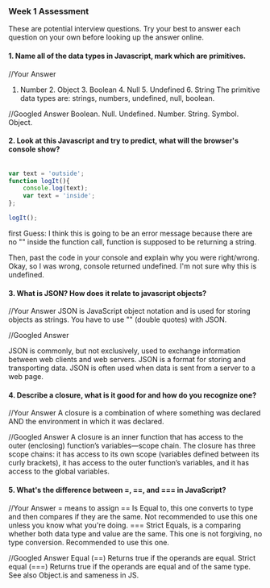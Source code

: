 ### Week 1 Assessment

These are potential interview questions. Try your best to answer each question on your own before looking up the answer online.

#### 1. Name all of the data types in Javascript, mark which are primitives.

  //Your Answer
  1. Number 2. Object 3. Boolean 4. Null 5. Undefined 6. String
  The primitive data types are: strings, numbers, undefined, null, boolean.                                                      

  //Googled Answer
  Boolean.
  Null.
  Undefined.
  Number.
  String.
  Symbol.
  Object.

#### 2. Look at this Javascript and try to predict, what will the browser's console show?

``` javascript

var text = 'outside';
function logIt(){
    console.log(text);
    var text = 'inside';
};

logIt();

```

first Guess:
I think this is going to be an error message because there are no "" inside the function call, function is supposed to be returning a string.

Then, past the code in your console and explain why you were right/wrong.
Okay, so I was wrong, console returned undefined.
I'm not sure why this is undefined.

#### 3. What is JSON? How does it relate to javascript objects?

  //Your Answer
  JSON is JavaScript object notation and is used for storing objects as strings. You have to use "" (double quotes) with JSON.

  //Googled Answer

  JSON is commonly, but not exclusively, used to exchange information between web clients and web servers. JSON is a format for storing and transporting data. JSON is often used when data is sent from a server to a web page.

#### 4. Describe a closure, what is it good for and how do you recognize one?

  //Your Answer
  A closure is a combination of where something was declared AND the environment in which it was declared.

  //Googled Answer
  A closure is an inner function that has access to the outer (enclosing) function’s variables—scope chain. The closure has three scope chains: it has access to its own scope (variables defined between its curly brackets), it has access to the outer function’s variables, and it has access to the global variables.

#### 5. What's the difference between =, ==, and === in JavaScript?

  //Your Answer
  = means to assign
  == Is Equal to, this one converts to type and then compares if they are the same. Not recommended to use this one unless you know what you're doing.
  === Strict Equals, is a comparing whether both data type and value are the same. This one is not forgiving, no type conversion. Recommended to use this one.

  //Googled Answer
  Equal (==)	Returns true if the operands are equal.
  Strict equal (===)	Returns true if the operands are equal and of the same type. See also Object.is and sameness in JS.
